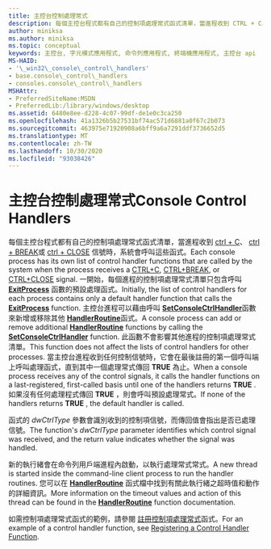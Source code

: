 ```yaml
---
title: 主控台控制處理常式
description: 每個主控台程式都有自己的控制項處理常式函式清單，當進程收到 CTRL + C、CTRL + BREAK 或 CTRL + CLOSE 信號時，系統會呼叫這些函式。
author: miniksa
ms.author: miniksa
ms.topic: conceptual
keywords: 主控台, 字元模式應用程式, 命令列應用程式, 終端機應用程式, 主控台 api
MS-HAID:
- '\_win32\_console\_control\_handlers'
- base.console\_control\_handlers
- consoles.console\_control\_handlers
MSHAttr:
- PreferredSiteName:MSDN
- PreferredLib:/library/windows/desktop
ms.assetid: 6480e8ee-d228-4c07-99df-de1e0c3ca250
ms.openlocfilehash: 41a1326b5b27531bf74ac571d6881a0f67c2b073
ms.sourcegitcommit: 463975e71920908a6bff9a6a7291ddf3736652d5
ms.translationtype: MT
ms.contentlocale: zh-TW
ms.lasthandoff: 10/30/2020
ms.locfileid: "93038426"
---
```

# <a name="console-control-handlers"></a><span data-ttu-id="6bddf-104">主控台控制處理常式</span><span class="sxs-lookup"><span data-stu-id="6bddf-104">Console Control Handlers</span></span>

<span data-ttu-id="6bddf-105">每個主控台程式都有自己的控制項處理常式函式清單，當進程收到 [ctrl + C](ctrl-c-and-ctrl-break-signals.md)、 [ctrl + BREAK](ctrl-c-and-ctrl-break-signals.md)或 [ctrl + CLOSE](ctrl-close-signal.md) 信號時，系統會呼叫這些函式。</span><span class="sxs-lookup"><span data-stu-id="6bddf-105">Each console process has its own list of control handler functions that are called by the system when the process receives a [CTRL+C](ctrl-c-and-ctrl-break-signals.md), [CTRL+BREAK](ctrl-c-and-ctrl-break-signals.md), or [CTRL+CLOSE](ctrl-close-signal.md) signal.</span></span> <span data-ttu-id="6bddf-106">一開始，每個進程的控制項處理常式清單只包含呼叫 [**ExitProcess**](https://msdn.microsoft.com/library/windows/desktop/ms682658) 函數的預設處理函式。</span><span class="sxs-lookup"><span data-stu-id="6bddf-106">Initially, the list of control handlers for each process contains only a default handler function that calls the [**ExitProcess**](https://msdn.microsoft.com/library/windows/desktop/ms682658) function.</span></span> <span data-ttu-id="6bddf-107">主控台進程可以藉由呼叫 [**SetConsoleCtrlHandler**](setconsolectrlhandler.md)函數來新增或移除其他 [**HandlerRoutine**](handlerroutine.md)函式。</span><span class="sxs-lookup"><span data-stu-id="6bddf-107">A console process can add or remove additional [**HandlerRoutine**](handlerroutine.md) functions by calling the [**SetConsoleCtrlHandler**](setconsolectrlhandler.md) function.</span></span> <span data-ttu-id="6bddf-108">此函數不會影響其他進程的控制項處理常式清單。</span><span class="sxs-lookup"><span data-stu-id="6bddf-108">This function does not affect the lists of control handlers for other processes.</span></span> <span data-ttu-id="6bddf-109">當主控台進程收到任何控制信號時，它會在最後註冊的第一個呼叫端上呼叫處理函式，直到其中一個處理常式傳回 **TRUE** 為止。</span><span class="sxs-lookup"><span data-stu-id="6bddf-109">When a console process receives any of the control signals, it calls the handler functions on a last-registered, first-called basis until one of the handlers returns **TRUE** .</span></span> <span data-ttu-id="6bddf-110">如果沒有任何處理程式傳回 **TRUE** ，則會呼叫預設處理常式。</span><span class="sxs-lookup"><span data-stu-id="6bddf-110">If none of the handlers returns **TRUE** , the default handler is called.</span></span>

<span data-ttu-id="6bddf-111">函式的 *dwCtrlType* 參數會識別收到的控制項信號，而傳回值會指出是否已處理信號。</span><span class="sxs-lookup"><span data-stu-id="6bddf-111">The function's *dwCtrlType* parameter identifies which control signal was received, and the return value indicates whether the signal was handled.</span></span>

<span data-ttu-id="6bddf-112">新的執行緒會在命令列用戶端進程內啟動，以執行處理常式常式。</span><span class="sxs-lookup"><span data-stu-id="6bddf-112">A new thread is started inside the command-line client process to run the handler routines.</span></span> <span data-ttu-id="6bddf-113">您可以在 [**HandlerRoutine**](handlerroutine.md#remarks) 函式檔中找到有關此執行緒之超時值和動作的詳細資訊。</span><span class="sxs-lookup"><span data-stu-id="6bddf-113">More information on the timeout values and action of this thread can be found in the [**HandlerRoutine**](handlerroutine.md#remarks) function documentation.</span></span>

<span data-ttu-id="6bddf-114">如需控制項處理常式函式的範例，請參閱 [註冊控制項處理常式](registering-a-control-handler-function.md)函式。</span><span class="sxs-lookup"><span data-stu-id="6bddf-114">For an example of a control handler function, see [Registering a Control Handler Function](registering-a-control-handler-function.md).</span></span>
